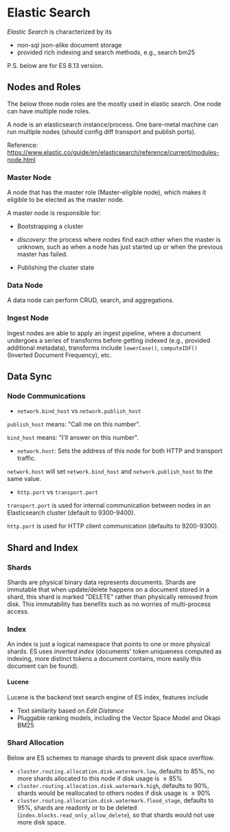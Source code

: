 # Elastic Search

*Elastic Search* is characterized by its

* non-sql json-alike document storage
* provided rich indexing and search methods, e.g., search bm25

P.S. below are for ES 8.13 version.

## Nodes and Roles

The below three node roles are the mostly used in elastic search.
One node can have multiple node roles.

A node is an elasticsearch instance/process.
One bare-metal machine can run multiple nodes (should config diff transport and publish ports).

Reference: https://www.elastic.co/guide/en/elasticsearch/reference/current/modules-node.html

### Master Node

A node that has the master role (Master-eligible node), which makes it eligible to be elected as the master node.

A master node is responsible for:

* Bootstrapping a cluster

* *discovery*: the process where nodes find each other when the master is unknown, such as when a node has just started up or when the previous master has failed.

* Publishing the cluster state

### Data Node

A data node can perform CRUD, search, and aggregations.

### Ingest Node

Ingest nodes are able to apply an ingest pipeline, where a document undergoes a series of transforms before getting indexed (e.g., provided additional metadata), transforms include `lowerCase()`, `computeIDF()` (Inverted Document Frequency), etc.

## Data Sync

### Node Communications

* `network.bind_host` vs `network.publish_host`

`publish_host` means: "Call me on this number".

`bind_host` means: "I'll answer on this number".

* `network.host`: Sets the address of this node for both HTTP and transport traffic.

`network.host` will set `network.bind_host` and `network.publish_host` to the same value.

* `http.port` vs `transport.port`

`transport.port` is used for internal communication between nodes in an Elasticsearch cluster (default to 9300-9400).

`http.port` is used for HTTP client communication (defaults to 9200-9300).

## Shard and Index

### Shards

Shards are physical binary data represents documents.
Shards are immutable that when update/delete happens on a document stored in a shard, this shard is marked "DELETE" rather than physically removed from disk.
This immutability has benefits such as no worries of multi-process access.

### Index

An index is just a logical namespace that points to one or more physical shards.
ES uses *inverted index* (documents' token uniqueness computed as indexing, more distinct tokens a document contains, more easily this document can be found).

#### Lucene

Lucene is the backend text search engine of ES index, features include

* Text similarity based on *Edit Distance*
* Pluggable ranking models, including the Vector Space Model and Okapi BM25

### Shard Allocation

Below are ES schemes to manage shards to prevent disk space overflow.

* `cluster.routing.allocation.disk.watermark.low`, defaults to $85\%$, no more shards allocated to this node if disk usage is $\ge 85\%$
* `cluster.routing.allocation.disk.watermark.high`, defaults to $90\%$, shards would be reallocated to others nodes if disk usage is $\ge 90\%$
* `cluster.routing.allocation.disk.watermark.flood_stage`, defaults to $95\%$, shards are readonly or to be deleted (`index.blocks.read_only_allow_delete`), so that shards would not use more disk space.

